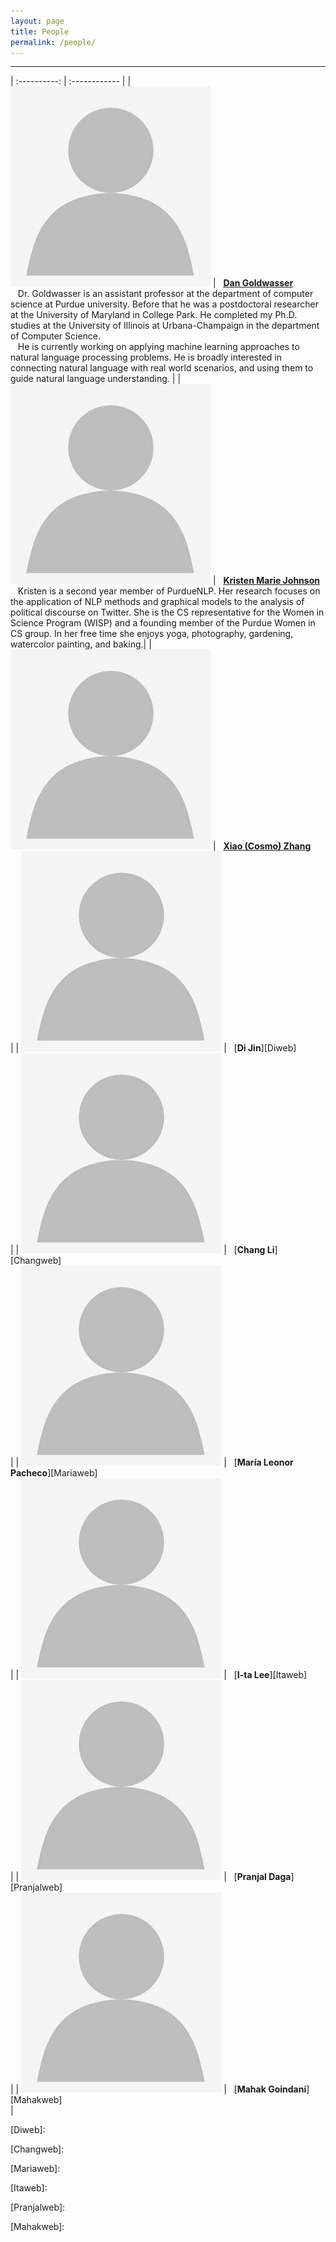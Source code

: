 ```yaml
---
layout: page
title: People
permalink: /people/
---
```


---

| :----------: | :------------ |
| ![Dan][Danphoto] | &nbsp;&nbsp;[**Dan Goldwasser**][Danweb] <br> &nbsp;&nbsp; Dr. Goldwasser is an assistant professor at the department of computer science at Purdue university. Before that he was a postdoctoral researcher at the University of Maryland in College Park. He completed my Ph.D. studies at the University of Illinois at Urbana-Champaign in the department of Computer Science. <br> &nbsp;&nbsp; He is currently working on applying machine learning approaches to natural language processing problems. He is broadly interested in connecting natural language with real world scenarios, and using them to guide natural language understanding. |
| ![Kristen][Kristenphoto] | &nbsp;&nbsp;[**Kristen Marie Johnson**][Kristenweb] <br> &nbsp;&nbsp; Kristen is a second year member of PurdueNLP. Her research focuses on the application of NLP methods and graphical models to the analysis of political discourse on Twitter. She is the CS representative for the Women in Science Program (WISP) and a founding member of the Purdue Women in CS group. In her free time she enjoys yoga, photography, gardening, watercolor painting, and baking.|
| ![Cosmo][Cosmophoto] | &nbsp;&nbsp;[**Xiao (Cosmo) Zhang**][Cosmoweb] <br> |
| ![Di][Diphoto] | &nbsp;&nbsp;[**Di Jin**][Diweb] <br> |
| ![Chang][Changphoto] | &nbsp;&nbsp;[**Chang Li**][Changweb] <br> |
| ![Maria][Mariaphoto] | &nbsp;&nbsp;[**María Leonor Pacheco**][Mariaweb] <br> |
| ![Ita][Itaphoto] | &nbsp;&nbsp;[**I-ta Lee**][Itaweb] <br> |
| ![Pranjal][Pranjalphoto] | &nbsp;&nbsp;[**Pranjal Daga**][Pranjalweb] <br> |
| ![Mahak][Mahakphoto] | &nbsp;&nbsp;[**Mahak Goindani**][Mahakweb] <br> |

[Danphoto]: /images/person-place-holder.jpg
[Danweb]: http://dan-goldwasser.com/ "Dan Goldwasser"

[Kristenphoto]: /images/person-place-holder.jpg
[Kristenweb]: https://www.cs.purdue.edu/homes/john1187/ "Kristen Marie Johnson"

[Cosmophoto]: /images/person-place-holder.jpg
[Cosmoweb]: https://www.cs.purdue.edu/homes/zhang923/ "Cosmo Zhang"

[Diphoto]: /images/person-place-holder.jpg
[Diweb]:

[Changphoto]: /images/person-place-holder.jpg
[Changweb]:

[Mariaphoto]: /images/person-place-holder.jpg
[Mariaweb]:

[Itaphoto]: /images/person-place-holder.jpg
[Itaweb]:

[Pranjalphoto]: /images/person-place-holder.jpg
[Pranjalweb]:

[Mahakphoto]: /images/person-place-holder.jpg
[Mahakweb]:

